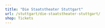 ```yaml
---
title: "Die Staatstheater Stuttgart"
url: /stuttgart/die-staatstheater-stuttgart/
shop: Tickets
---
```

